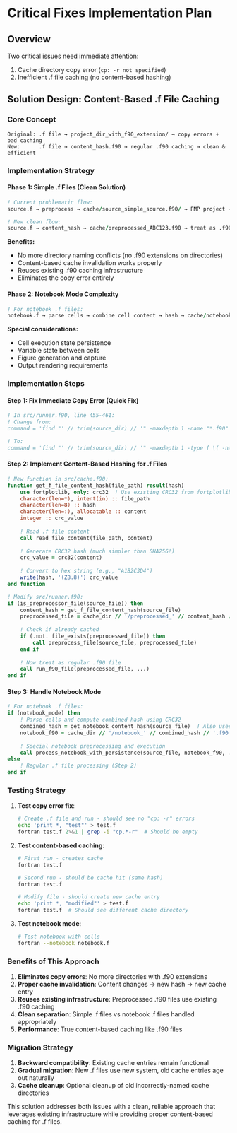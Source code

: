 # Critical Fixes Implementation Plan

## Overview
Two critical issues need immediate attention:
1. Cache directory copy error (`cp: -r not specified`)
2. Inefficient .f file caching (no content-based hashing)

## Solution Design: Content-Based .f File Caching

### Core Concept
```
Original: .f file → project_dir_with_f90_extension/ → copy errors + bad caching
New:      .f file → content_hash.f90 → regular .f90 caching → clean & efficient
```

### Implementation Strategy

#### Phase 1: Simple .f Files (Clean Solution)
```fortran
! Current problematic flow:
source.f → preprocess → cache/source_simple_source.f90/ → FMP project → errors

! New clean flow:  
source.f → content_hash → cache/preprocessed_ABC123.f90 → treat as .f90 file
```

**Benefits:**
- No more directory naming conflicts (no .f90 extensions on directories)
- Content-based cache invalidation works properly
- Reuses existing .f90 caching infrastructure
- Eliminates the copy error entirely

#### Phase 2: Notebook Mode Complexity
```fortran
! For notebook .f files:
notebook.f → parse cells → combine cell content → hash → cache/notebook_DEF456.f90
```

**Special considerations:**
- Cell execution state persistence
- Variable state between cells  
- Figure generation and capture
- Output rendering requirements

### Implementation Steps

#### Step 1: Fix Immediate Copy Error (Quick Fix)
```fortran
! In src/runner.f90, line 455-461:
! Change from:
command = 'find "' // trim(source_dir) // '" -maxdepth 1 -name "*.f90" -o -name "*.F90" | ...'

! To:
command = 'find "' // trim(source_dir) // '" -maxdepth 1 -type f \( -name "*.f90" -o -name "*.F90" \) | ...'
```

#### Step 2: Implement Content-Based Hashing for .f Files
```fortran
! New function in src/cache.f90:
function get_f_file_content_hash(file_path) result(hash)
    use fortplotlib, only: crc32  ! Use existing CRC32 from fortplotlib
    character(len=*), intent(in) :: file_path
    character(len=8) :: hash
    character(len=:), allocatable :: content
    integer :: crc_value
    
    ! Read .f file content
    call read_file_content(file_path, content)
    
    ! Generate CRC32 hash (much simpler than SHA256!)
    crc_value = crc32(content)
    
    ! Convert to hex string (e.g., "A1B2C3D4")
    write(hash, '(Z8.8)') crc_value
end function

! Modify src/runner.f90:
if (is_preprocessor_file(source_file)) then
    content_hash = get_f_file_content_hash(source_file)
    preprocessed_file = cache_dir // '/preprocessed_' // content_hash // '.f90'  ! e.g., preprocessed_A1B2C3D4.f90
    
    ! Check if already cached
    if (.not. file_exists(preprocessed_file)) then
        call preprocess_file(source_file, preprocessed_file)
    end if
    
    ! Now treat as regular .f90 file
    call run_f90_file(preprocessed_file, ...)
end if
```

#### Step 3: Handle Notebook Mode
```fortran
! For notebook .f files:
if (notebook_mode) then
    ! Parse cells and compute combined hash using CRC32
    combined_hash = get_notebook_content_hash(source_file)  ! Also uses crc32() internally
    notebook_f90 = cache_dir // '/notebook_' // combined_hash // '.f90'  ! e.g., notebook_B2C3D4E5.f90
    
    ! Special notebook preprocessing and execution
    call process_notebook_with_persistence(source_file, notebook_f90, ...)
else
    ! Regular .f file processing (Step 2)
end if
```

### Testing Strategy

1. **Test copy error fix**:
   ```bash
   # Create .f file and run - should see no "cp: -r" errors
   echo 'print *, "test"' > test.f
   fortran test.f 2>&1 | grep -i "cp.*-r"  # Should be empty
   ```

2. **Test content-based caching**:
   ```bash
   # First run - creates cache
   fortran test.f
   
   # Second run - should be cache hit (same hash)
   fortran test.f
   
   # Modify file - should create new cache entry
   echo 'print *, "modified"' > test.f
   fortran test.f  # Should see different cache directory
   ```

3. **Test notebook mode**:
   ```bash
   # Test notebook with cells
   fortran --notebook notebook.f
   ```

### Benefits of This Approach

1. **Eliminates copy errors**: No more directories with .f90 extensions
2. **Proper cache invalidation**: Content changes → new hash → new cache entry
3. **Reuses existing infrastructure**: Preprocessed .f90 files use existing .f90 caching
4. **Clean separation**: Simple .f files vs notebook .f files handled appropriately
5. **Performance**: True content-based caching like .f90 files

### Migration Strategy

1. **Backward compatibility**: Existing cache entries remain functional
2. **Gradual migration**: New .f files use new system, old cache entries age out naturally
3. **Cache cleanup**: Optional cleanup of old incorrectly-named cache directories

This solution addresses both issues with a clean, reliable approach that leverages existing infrastructure while providing proper content-based caching for .f files.